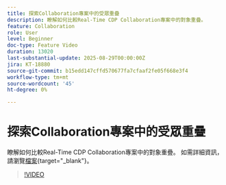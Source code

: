```yaml
---
title: 探索Collaboration專案中的受眾重疊
description: 瞭解如何比較Real-Time CDP Collaboration專案中的對象重疊。
feature: Collaboration
role: User
level: Beginner
doc-type: Feature Video
duration: 13020
last-substantial-update: 2025-08-29T00:00:00Z
jira: KT-18880
source-git-commit: b15edd147cffd570677fa7cfaaf2fe05f668e3f4
workflow-type: tm+mt
source-wordcount: '45'
ht-degree: 0%

---
```



# 探索Collaboration專案中的受眾重疊

瞭解如何比較Real-Time CDP Collaboration專案中的對象重疊。 如需詳細資訊，請瀏覽[檔案](https://experienceleague.adobe.com/en/docs/real-time-cdp-collaboration/using/collaborate/discover){target="_blank"}。

>[!VIDEO](https://video.tv.adobe.com/v/3471675/?learn=on&enablevpops)
